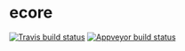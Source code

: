# ecore

[![Travis build status](https://travis-ci.com/robinlinden/ecore.svg?branch=master)](https://travis-ci.com/robinlinden/ecore)
[![Appveyor build status](https://ci.appveyor.com/api/projects/status/j0gtpicydi8yl59d/branch/master?svg=true)](https://ci.appveyor.com/project/robinlinden/ecore/branch/master)

